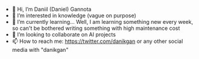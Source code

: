 - 👋 Hi, I’m Daniil (Daniel) Gannota
- 👀 I’m interested in knowledge (vague on purpose)
- 🌱 I’m currently learning... Well, I am learning something new every week, so can't be bothered writing something with high maintenance cost
- 💞️ I’m looking to collaborate on AI projects
- 📫 How to reach me: https://twitter.com/danikgan or any other social media with "danikgan"

<!---
danikgan/danikgan is a ✨ special ✨ repository because its `README.md` (this file) appears on your GitHub profile.
You can click the Preview link to take a look at your changes.
--->
